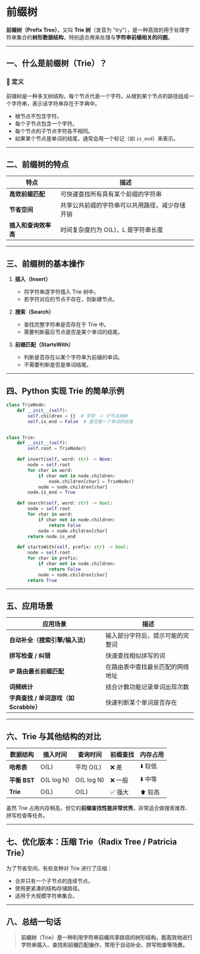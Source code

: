 # 前缀树

**前缀树（Prefix Tree）**，又叫 **Trie 树**（发音为 "try"），是一种高效的用于处理字符串集合的**树形数据结构**，特别适合用来处理与**字符串前缀相关的问题**。

---

## 一、什么是前缀树（Trie）？

### 🌲 定义

前缀树是一种多叉树结构，每个节点代表一个字符。从根到某个节点的路径组成一个字符串，表示该字符串存在于字典中。

- 根节点不包含字符。
- 每个子节点包含一个字符。
- 每个节点的子节点字符各不相同。
- 如果某个节点是单词的结尾，通常会用一个标记（如 `is_end`）来表示。

---

## 二、前缀树的特点

| 特点 | 描述 |
|------|------|
| **高效前缀匹配** | 可快速查找所有具有某个前缀的字符串 |
| **节省空间** | 共享公共前缀的字符串可以共用路径，减少存储开销 |
| **插入和查询效率高** | 时间复杂度约为 O(L)，L 是字符串长度 |

---

## 三、前缀树的基本操作

1. **插入（Insert）**
   - 将字符串逐字符插入 Trie 树中。
   - 若字符对应的节点不存在，则新建节点。

2. **搜索（Search）**
   - 查找完整字符串是否存在于 Trie 中。
   - 需要判断最后节点是否是某个单词的结尾。

3. **前缀匹配（StartsWith）**
   - 判断是否存在以某个字符串为前缀的单词。
   - 不需要判断是否是单词结尾。

---

## 四、Python 实现 Trie 的简单示例

```python
class TrieNode:
    def __init__(self):
        self.children = {}  # 字符 -> 子节点映射
        self.is_end = False  # 是否是一个单词的结尾


class Trie:
    def __init__(self):
        self.root = TrieNode()

    def insert(self, word: str) -> None:
        node = self.root
        for char in word:
            if char not in node.children:
                node.children[char] = TrieNode()
            node = node.children[char]
        node.is_end = True

    def search(self, word: str) -> bool:
        node = self.root
        for char in word:
            if char not in node.children:
                return False
            node = node.children[char]
        return node.is_end

    def startsWith(self, prefix: str) -> bool:
        node = self.root
        for char in prefix:
            if char not in node.children:
                return False
            node = node.children[char]
        return True
```

---

## 五、应用场景

| 应用场景 | 描述 |
|----------|------|
| **自动补全（搜索引擎/输入法）** | 输入部分字符后，提示可能的完整词 |
| **拼写检查 / 纠错** | 快速查找相似拼写的词 |
| **IP 路由最长前缀匹配** | 在路由表中查找最长匹配的网络地址 |
| **词频统计** | 结合计数功能记录单词出现次数 |
| **字典查找 / 单词游戏（如 Scrabble）** | 快速判断某个单词是否存在 |

---

## 六、Trie 与其他结构的对比

| 数据结构 | 插入时间 | 查询时间 | 前缀查找 | 内存占用 |
|----------|-----------|-----------|------------|-------------|
| **哈希表** | O(L) | 平均 O(L) | ❌ 差 | ⬇️ 较低 |
| **平衡 BST** | O(L log N) | O(L log N) | ❌ 一般 | ⬇️ 中等 |
| **Trie** | O(L) | O(L) | ✅ 强大 | ⬆️ 较高 |

虽然 Trie 占用内存稍高，但它的**前缀查找性能非常优秀**，非常适合做搜索推荐、拼写检查等任务。

---

## 七、优化版本：压缩 Trie（Radix Tree / Patricia Trie）

为了节省空间，有些变种对 Trie 进行了压缩：

- 合并只有一个子节点的连续节点。
- 使用更紧凑的结构存储路径。
- 适用于大规模字符串集合。

---

## 八、总结一句话

> **前缀树（Trie）是一种利用字符串前缀共享路径的树形结构，能高效地进行字符串插入、查找和前缀匹配操作，常用于自动补全、拼写检查等场景。**
